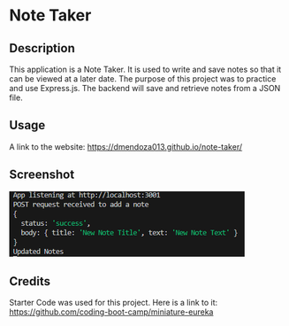 # Note Taker

## Description

This application is a Note Taker. It is used to write and save notes so that it can be viewed at a later date. The purpose of this project was to practice and use Express.js. The backend will save and  retrieve notes from a JSON file. 

## Usage

A link to the website: https://dmendoza013.github.io/note-taker/

## Screenshot 

![screenshot](./public/assets/images/note_taker.png)

## Credits

Starter Code was used for this project. Here is a link to it: https://github.com/coding-boot-camp/miniature-eureka